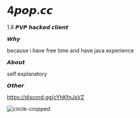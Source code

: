 # 4𝙥𝙤𝙥.𝙘𝙘
1.8 𝙋𝙑𝙋 𝙝𝙖𝙘𝙠𝙚𝙙 𝙘𝙡𝙞𝙚𝙣𝙩

𝙒𝙝𝙮

because i have free time and have java experience 

𝘼𝙗𝙤𝙪𝙩  

self explanatory

𝙊𝙩𝙝𝙚𝙧

https://discord.gg/cYhKfnJsVZ


![circle-cropped](https://user-images.githubusercontent.com/83054442/116774984-d034cb00-aa92-11eb-87ff-2190d0d3ee10.png)
